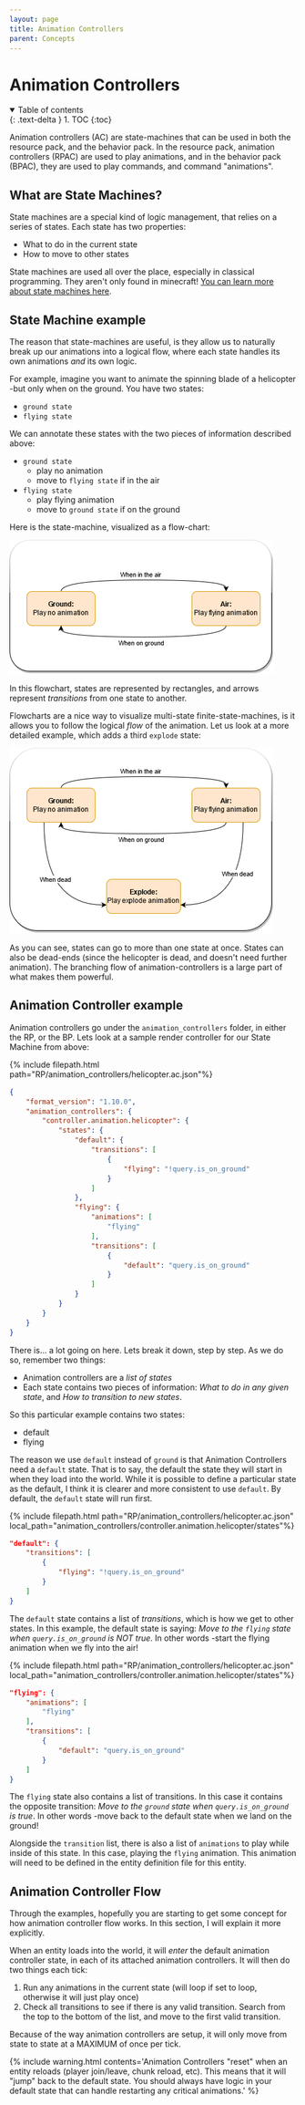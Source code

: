 ```yaml
---
layout: page
title: Animation Controllers
parent: Concepts
---
```


# Animation Controllers

<details id="toc" open markdown="block">
  <summary>
    Table of contents
  </summary>
  {: .text-delta }
1. TOC
{:toc}
</details>

Animation controllers (AC) are state-machines that can be used in both the resource pack, and the behavior pack. In the resource pack, animation controllers (RPAC) are used to play animations, and in the behavior pack (BPAC), they are used to play commands, and command "animations". 

## What are State Machines?

State machines are a special kind of logic management, that relies on a series of states. Each state has two properties:
 - What to do in the current state
 - How to move to other states

State machines are used all over the place, especially in classical programming. They aren't only found in minecraft! [You can learn more about state machines here](https://www.itemis.com/en/yakindu/state-machine/documentation/user-guide/overview_what_are_state_machines).

## State Machine example
The reason that state-machines are useful, is they allow us to naturally break up our animations into a logical flow, where each state handles its own animations *and* its own logic. 

For example, imagine you want to animate the spinning blade of a helicopter -but only when on the ground. You have two states:
 - `ground state`
 - `flying state`

We can annotate these states with the two pieces of information described above:
 - `ground state`
    - play no animation
    - move to `flying state` if in the air
 - `flying state`
    - play flying animation
    - move to `ground state` if on the ground

Here is the state-machine, visualized as a flow-chart:

![](/assets/images/concepts/animation-controllers/two_state_FSM.png)

In this flowchart, states are represented by rectangles, and arrows represent *transitions* from one state to another.

Flowcharts are a nice way to visualize multi-state finite-state-machines, is it allows you to follow the logical *flow* of the animation. Let us look at a more detailed example, which adds a third `explode` state:

![](/assets/images/concepts/animation-controllers/three_state_FSM.png)

As you can see, states can go to more than one state at once. States can also be dead-ends (since the helicopter is dead, and doesn't need further animation). The branching flow of animation-controllers is a large part of what makes them powerful.

## Animation Controller example

Animation controllers go under the `animation_controllers` folder, in either the RP, or the BP. Lets look at a sample render controller for our State Machine from above:

{% include filepath.html path="RP/animation_controllers/helicopter.ac.json"%}
```json
{
    "format_version": "1.10.0",
    "animation_controllers": {
        "controller.animation.helicopter": {
            "states": {
                "default": {
                    "transitions": [
                        {
                            "flying": "!query.is_on_ground"
                        }
                    ]
                },
                "flying": {
                    "animations": [
                        "flying"
                    ],
                    "transitions": [
                        {
                            "default": "query.is_on_ground"
                        }
                    ]
                }
            }
        }
    }
}
```

There is... a lot going on here. Lets break it down, step by step. As we do so, remember two things:
 - Animation controllers are a *list of states*
 - Each state contains two pieces of information: *What to do in any given state*, and *How to transition to new states*.

So this particular example contains two states:
 - default
 - flying

The reason we use `default` instead of `ground` is that Animation Controllers need a `default` state. That is to say, the default the state they will start in when they load into the world. While it is possible to define a particular state as the default, I think it is clearer and more consistent to use `default`. By default, the `default` state will run first.

{% include filepath.html path="RP/animation_controllers/helicopter.ac.json" local_path="animation_controllers/controller.animation.helicopter/states"%}
```json
"default": {
    "transitions": [
        {
            "flying": "!query.is_on_ground"
        }
    ]
}
```
The `default` state contains a list of *transitions*, which is how we get to other states. In this example, the default state is saying: *Move to the `flying` state when `query.is_on_ground` is NOT true*. In other words -start the flying animation when we fly into the air!

{% include filepath.html path="RP/animation_controllers/helicopter.ac.json" local_path="animation_controllers/controller.animation.helicopter/states"%}
```json
"flying": {
    "animations": [
        "flying"
    ],
    "transitions": [
        {
            "default": "query.is_on_ground"
        }
    ]
}
```

The `flying` state also contains a list of transitions. In this case it contains the opposite transition: *Move to the `ground` state when `query.is_on_ground` is true*. In other words -move back to the default state when we land on the ground!

Alongside the `transition` list, there is also a list of `animations` to play while inside of this state. In this case, playing the `flying` animation. This animation will need to be defined in the entity definition file for this entity.

## Animation Controller Flow

Through the examples, hopefully you are starting to get some concept for how animation controller flow works. In this section, I will explain it more explicitly.

When an entity loads into the world, it will *enter* the default animation controller state, in each of its attached animation controllers. It will then do two things each tick:

1) Run any animations in the current state (will loop if set to loop, otherwise it will just play once)
2) Check all transitions to see if there is any valid transition. Search from the top to the bottom of the list, and move to the first valid transition.

Because of the way animation controllers are setup, it will only move from state to state at a MAXIMUM of once per tick. 

{% include warning.html
  contents='Animation Controllers "reset" when an entity reloads (player join/leave, chunk reload, etc). This means that it will "jump" back to the default state. You should always have logic in your default state that can handle restarting any critical animations.'
%}
